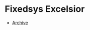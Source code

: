 # Fixedsys Excelsior

- [Archive](https://web.archive.org/web/20190207073141/https://fixedsysexcelsior.com/)
